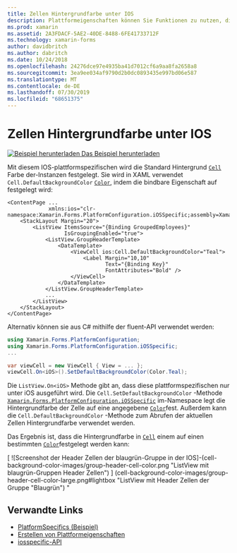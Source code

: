 ```yaml
---
title: Zellen Hintergrundfarbe unter IOS
description: Plattformeigenschaften können Sie Funktionen zu nutzen, die nur auf einer bestimmten Plattform verfügbar ist ohne die Implementierung der benutzerdefinierten Renderern und Effekte. In diesem Artikel wird erläutert, wie Sie die plattformspezifische IOS-Anwendung verwenden, die die Standard Hintergrundfarbe von Zellen unter IOS festlegt.
ms.prod: xamarin
ms.assetid: 2A3FDACF-5AE2-40DE-8488-6FE41733712F
ms.technology: xamarin-forms
author: davidbritch
ms.author: dabritch
ms.date: 10/24/2018
ms.openlocfilehash: 24276dce97e4935ba41d7012cf6a9aa8fa2658a8
ms.sourcegitcommit: 3ea9ee034af9790d2b0dc0893435e997bd06e587
ms.translationtype: MT
ms.contentlocale: de-DE
ms.lasthandoff: 07/30/2019
ms.locfileid: "68651375"
---
```

# <a name="cell-background-color-on-ios"></a>Zellen Hintergrundfarbe unter IOS

[![Beispiel herunterladen](~/media/shared/download.png) Das Beispiel herunterladen](https://docs.microsoft.com/samples/xamarin/xamarin-forms-samples/userinterface-platformspecifics)

Mit diesem IOS-plattformspezifischen wird die Standard Hintergrund [`Cell`](xref:Xamarin.Forms.Cell) Farbe der-Instanzen festgelegt. Sie wird in XAML verwendet `Cell.DefaultBackgroundColor` [`Color`](xref:Xamarin.Forms.Color), indem die bindbare Eigenschaft auf festgelegt wird:

```xaml
<ContentPage ...
             xmlns:ios="clr-namespace:Xamarin.Forms.PlatformConfiguration.iOSSpecific;assembly=Xamarin.Forms.Core">
    <StackLayout Margin="20">
        <ListView ItemsSource="{Binding GroupedEmployees}"
                  IsGroupingEnabled="true">
            <ListView.GroupHeaderTemplate>
                <DataTemplate>
                    <ViewCell ios:Cell.DefaultBackgroundColor="Teal">
                        <Label Margin="10,10"
                               Text="{Binding Key}"
                               FontAttributes="Bold" />
                    </ViewCell>
                </DataTemplate>
            </ListView.GroupHeaderTemplate>
            ...
        </ListView>
    </StackLayout>
</ContentPage>
```

Alternativ können sie aus C# mithilfe der fluent-API verwendet werden:

```csharp
using Xamarin.Forms.PlatformConfiguration;
using Xamarin.Forms.PlatformConfiguration.iOSSpecific;
...

var viewCell = new ViewCell { View = ... };
viewCell.On<iOS>().SetDefaultBackgroundColor(Color.Teal);
```

Die `ListView.On<iOS>` Methode gibt an, dass diese plattformspezifischen nur unter iOS ausgeführt wird. Die `Cell.SetDefaultBackgroundColor` -Methode [`Xamarin.Forms.PlatformConfiguration.iOSSpecific`](xref:Xamarin.Forms.PlatformConfiguration.iOSSpecific) im-Namespace legt die Hintergrundfarbe der Zelle auf eine angegebene [`Color`](xref:Xamarin.Forms.Color)fest. Außerdem kann die `Cell.DefaultBackgroundColor` -Methode zum Abrufen der aktuellen Zellen Hintergrundfarbe verwendet werden.

Das Ergebnis ist, dass die Hintergrundfarbe in [`Cell`](xref:Xamarin.Forms.Cell) einem auf einen bestimmten [`Color`](xref:Xamarin.Forms.Color)festgelegt werden kann:

[ ![Screenshot der Header Zellen der blaugrün-Gruppe in der IOS]-(cell-background-color-images/group-header-cell-color.png "ListView mit blaugrün-Gruppen Header Zellen") ] (cell-background-color-images/group-header-cell-color-large.png#lightbox "ListView mit Header Zellen der Gruppe \"Blaugrün") "

## <a name="related-links"></a>Verwandte Links

- [PlatformSpecifics (Beispiel)](https://docs.microsoft.com/samples/xamarin/xamarin-forms-samples/userinterface-platformspecifics)
- [Erstellen von Plattformeigenschaften](~/xamarin-forms/platform/platform-specifics/index.md#creating-platform-specifics)
- [iosspecific-API](xref:Xamarin.Forms.PlatformConfiguration.iOSSpecific)
